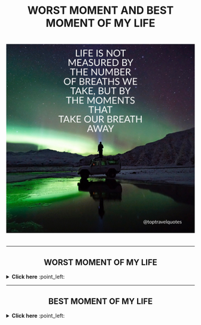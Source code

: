 <h1 align="center">  WORST MOMENT AND BEST MOMENT OF MY LIFE <h1>
 
<p align="center"><img src="https://github.com/RANINISHA/RANINISHA/blob/main/moments.jpg"> </p>
 
 ------- 
   
  
  <h2 align="center"> WORST MOMENT OF MY LIFE </h2>
   <details close="close"> 
   <summary><b> Click here</b> :point_left:</summary>

<p align="center" ><img src="https://github.com/RANINISHA/RANINISHA/blob/main/missudad.jpeg">  </p> 

<p align="center"> 
 When i lost my father in an road accident that was the worst moment of my life, I had completely lost my consciousness, I lost interest in study, and career
,I lived like a dead corpse for years, Half of my death occurred on the day my father left us,  </p >
  
<p align="center" ><img src="https://github.com/RANINISHA/RANINISHA/blob/main/dadslove.png">  </p>

</details>
  
  -------

<h2 align="center"> BEST  MOMENT OF MY LIFE </h2>
   <details close="close"> 
    <summary><b> Click here</b> :point_left:</summary>
<p align="center"> The best moment of my life was  when i  started earning and became self dependent,i  could fulfill my  basic needs  ,as i grew i started supporting  my family financially , which inspire me to improve my professional skills and to grow financially so that i can resolve the financial issues in my life  </p >
 
  <p align="center"><img src="https://github.com/RANINISHA/RANINISHA/blob/main/money-2696219_1920.jpg?raw=true"> </p>

</details>

